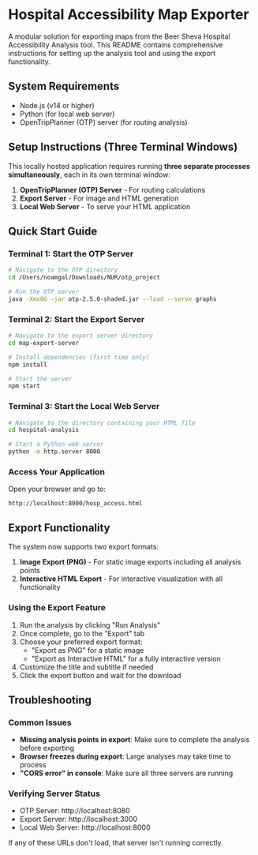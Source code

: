 # Hospital Accessibility Map Exporter

A modular solution for exporting maps from the Beer Sheva Hospital Accessibility Analysis tool. This README contains comprehensive instructions for setting up the analysis tool and using the export functionality.

## System Requirements

- Node.js (v14 or higher)
- Python (for local web server)
- OpenTripPlanner (OTP) server (for routing analysis)

## Setup Instructions (Three Terminal Windows)

This locally hosted application requires running **three separate processes simultaneously**, each in its own terminal window:

1. **OpenTripPlanner (OTP) Server** - For routing calculations
2. **Export Server** - For image and HTML generation
3. **Local Web Server** - To serve your HTML application

## Quick Start Guide

### Terminal 1: Start the OTP Server

```bash
# Navigate to the OTP directory
cd /Users/noamgal/Downloads/NUR/otp_project

# Run the OTP server
java -Xmx8G -jar otp-2.5.0-shaded.jar --load --serve graphs
```

### Terminal 2: Start the Export Server

```bash
# Navigate to the export server directory
cd map-export-server

# Install dependencies (first time only)
npm install

# Start the server
npm start
```

### Terminal 3: Start the Local Web Server

```bash
# Navigate to the directory containing your HTML file
cd hospital-analysis

# Start a Python web server
python -m http.server 8000
```

### Access Your Application

Open your browser and go to:
```
http://localhost:8000/hosp_access.html
```

## Export Functionality

The system now supports two export formats:

1. **Image Export (PNG)** - For static image exports including all analysis points
2. **Interactive HTML Export** - For interactive visualization with all functionality

### Using the Export Feature

1. Run the analysis by clicking "Run Analysis"
2. Once complete, go to the "Export" tab
3. Choose your preferred export format:
   - "Export as PNG" for a static image
   - "Export as Interactive HTML" for a fully interactive version
4. Customize the title and subtitle if needed
5. Click the export button and wait for the download

## Troubleshooting

### Common Issues

- **Missing analysis points in export**: Make sure to complete the analysis before exporting
- **Browser freezes during export**: Large analyses may take time to process
- **"CORS error" in console**: Make sure all three servers are running

### Verifying Server Status

- OTP Server: http://localhost:8080
- Export Server: http://localhost:3000
- Local Web Server: http://localhost:8000

If any of these URLs don't load, that server isn't running correctly.